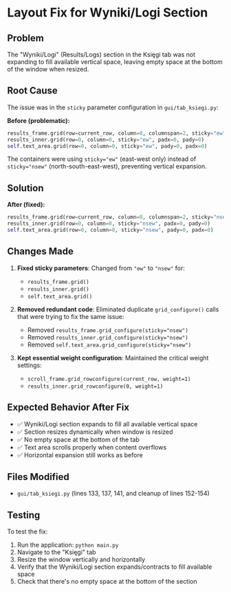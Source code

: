 # Layout Fix for Wyniki/Logi Section

## Problem
The "Wyniki/Logi" (Results/Logs) section in the Księgi tab was not expanding to fill available vertical space, leaving empty space at the bottom of the window when resized.

## Root Cause
The issue was in the `sticky` parameter configuration in `gui/tab_ksiegi.py`:

**Before (problematic):**
```python
results_frame.grid(row=current_row, column=0, columnspan=2, sticky="ew", padx=0, pady=0)
results_inner.grid(row=0, column=0, sticky="ew", padx=0, pady=0)  
self.text_area.grid(row=0, column=0, sticky="ew", pady=0, padx=0)
```

The containers were using `sticky="ew"` (east-west only) instead of `sticky="nsew"` (north-south-east-west), preventing vertical expansion.

## Solution
**After (fixed):**
```python
results_frame.grid(row=current_row, column=0, columnspan=2, sticky="nsew", padx=0, pady=0)
results_inner.grid(row=0, column=0, sticky="nsew", padx=0, pady=0)
self.text_area.grid(row=0, column=0, sticky="nsew", pady=0, padx=0)
```

## Changes Made
1. **Fixed sticky parameters**: Changed from `"ew"` to `"nsew"` for:
   - `results_frame.grid()` 
   - `results_inner.grid()`
   - `self.text_area.grid()`

2. **Removed redundant code**: Eliminated duplicate `grid_configure()` calls that were trying to fix the same issue:
   - Removed `results_frame.grid_configure(sticky="nsew")`  
   - Removed `results_inner.grid_configure(sticky="nsew")`
   - Removed `self.text_area.grid_configure(sticky="nsew")`

3. **Kept essential weight configuration**: Maintained the critical weight settings:
   - `scroll_frame.grid_rowconfigure(current_row, weight=1)` 
   - `results_inner.grid_rowconfigure(0, weight=1)`

## Expected Behavior After Fix
- ✅ Wyniki/Logi section expands to fill all available vertical space
- ✅ Section resizes dynamically when window is resized  
- ✅ No empty space at the bottom of the tab
- ✅ Text area scrolls properly when content overflows
- ✅ Horizontal expansion still works as before

## Files Modified
- `gui/tab_ksiegi.py` (lines 133, 137, 141, and cleanup of lines 152-154)

## Testing
To test the fix:
1. Run the application: `python main.py`
2. Navigate to the "Księgi" tab
3. Resize the window vertically and horizontally
4. Verify that the Wyniki/Logi section expands/contracts to fill available space
5. Check that there's no empty space at the bottom of the section